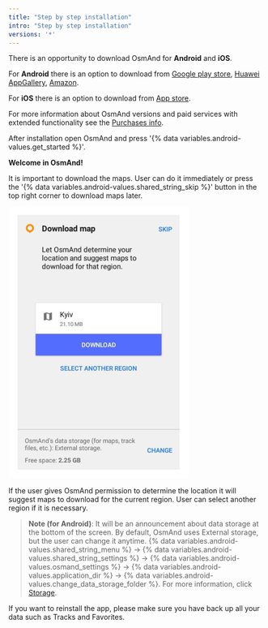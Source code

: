 ```yaml
---
title: "Step by step installation"
intro: "Step by step installation"
versions: '*'
---
```

There is an opportunity to download OsmAnd for **Android** and **iOS**.

For **Android** there is an option to download from [Google play store](https://play.google.com/store/apps/details?id=net.osmand&hl=en&gl=US), [Huawei AppGallery](https://appgallery.huawei.com/#/app/C101486545), [Amazon](https://www.amazon.com/OsmAnd-Maps-Navigation/dp/B00D0SA8I8/ref=sr_1_3?dchild=1&keywords=osmand&qid=1616685559&sr=8-3).

For **iOS** there is an option to download from [App store](https://apps.apple.com/us/app/osmand-maps-travel-navigate/id934850257).

For more information about OsmAnd versions and paid services with extended functionality see the [Purchases info](docs/content/osmand/purchases/index.md).

After installation open OsmAnd and press '{% data variables.android-values.get_started %}'.

**Welcome in OsmAnd!**

It is important to download the maps. User can do it immediately or press the '{% data variables.android-values.shared_string_skip %}' button in the top right corner to download maps later.

![Download map info](/assets/images/settings/download_map_info.png)

If the user gives OsmAnd permission to determine the location it will suggest maps to download for the current region. User can select another region if it is necessary.

> **Note (for Android)**: It will be an announcement about data storage at the bottom of the screen. By default, OsmAnd uses  External storage, but the user can change it anytime. {% data variables.android-values.shared_string_menu %} → {% data variables.android-values.shared_string_settings %} → {% data variables.android-values.osmand_settings %} → {% data variables.android-values.application_dir %} → {% data variables.android-values.change_data_storage_folder %}. For more information, click [Storage](/osmand/start-with/storage).

If you want to reinstall the app, please make sure you have back up all your data such as Tracks and Favorites.
